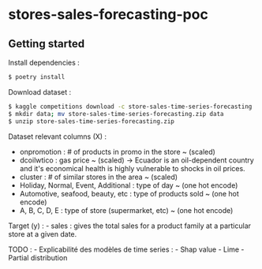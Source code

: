 # stores-sales-forecasting-poc



## Getting started


Install dependencies :

```sh
$ poetry install
```

Download dataset :

```sh
$ kaggle competitions download -c store-sales-time-series-forecasting
$ mkdir data; mv store-sales-time-series-forecasting.zip data
$ unzip store-sales-time-series-forecasting.zip
```

Dataset relevant columns (X) :

- onpromotion : # of products in promo in the store ~ (scaled)
- dcoilwtico : gas price ~ (scaled) -> Ecuador is an oil-dependent country and it's economical health is highly vulnerable to shocks in oil prices.
- cluster : # of similar stores in the area ~ (scaled)
- Holiday, Normal, Event, Additional : type of day ~ (one hot encode)
- Automotive, seafood, beauty, etc : type of products sold ~ (one hot encode)
- A, B, C, D, E : type of store (supermarket, etc) ~ (one hot encode)

Target (y) :
    - sales : gives the total sales for a product family at a particular store at a given date.

TODO :
    - Explicabilité des modèles de time series :
        - Shap value
        - Lime
        - Partial distribution
